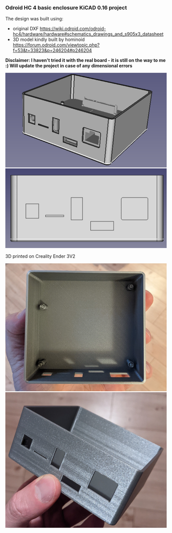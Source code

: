 ### Odroid HC 4 basic enclosure KiCAD 0.16 project

The design was built using:
* original DXF https://wiki.odroid.com/odroid-hc4/hardware/hardware#schematics_drawings_and_s905x3_datasheet
* 3D model kindly built by hominoid https://forum.odroid.com/viewtopic.php?f=53&t=33823&p=246204#p246204

**Disclaimer: I haven't tried it with the real board - it is still on the way to me :) Will update the project in case of any dimensional errors**

![image2.png](images/image2.png)
![image1.png](images/image1.png)

3D printed on Creality Ender 3V2

![image2.png](images/print1.png)
![image1.png](images/print2.png)
